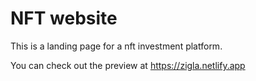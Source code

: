 # NFT website

This is a landing page for a nft investment platform.

You can check out the preview at https://zigla.netlify.app